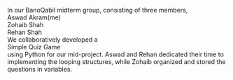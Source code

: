 In our BanoQabil midterm group, consisting of three members, <br>
  Aswad Akram(me) <br>
  Zohaib Shah <br>
  Rehan Shah <br>
We collaboratively developed a <br>
  Simple Quiz Game  <br>
using Python for our mid-project. Aswad and Rehan dedicated their time to implementing the looping structures, while Zohaib organized and stored the questions in variables.
